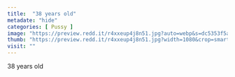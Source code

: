 ```yaml
---
title:  "38 years old"
metadate: "hide"
categories: [ Pussy ]
image: "https://preview.redd.it/r4xxeup4j8n51.jpg?auto=webp&s=dc5353f5a1baacfffc0ba3ff732b6befcc5b2dc2"
thumb: "https://preview.redd.it/r4xxeup4j8n51.jpg?width=1080&crop=smart&auto=webp&s=9b51bb6356f4f9c7ddc83b71c3b42823dacce53f"
visit: ""
---
```

38 years old
